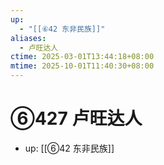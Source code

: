 ```yaml
---
up:
  - "[[⑥42 东非民族]]"
aliases:
  - 卢旺达人
ctime: 2025-03-01T13:44:18+08:00
mtime: 2025-10-01T11:40:30+08:00
---
```


# ⑥427 卢旺达人

- up: [[⑥42 东非民族]]
